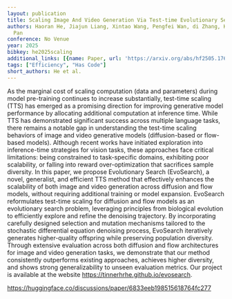```yaml
---
layout: publication
title: Scaling Image And Video Generation Via Test-time Evolutionary Search
authors: Haoran He, Jiajun Liang, Xintao Wang, Pengfei Wan, di Zhang, Kun Gai, Ling
  Pan
conference: No Venue
year: 2025
bibkey: he2025scaling
additional_links: [{name: Paper, url: 'https://arxiv.org/abs/hf2505.17618'}]
tags: ["Efficiency", "Has Code"]
short_authors: He et al.
---
```

As the marginal cost of scaling computation (data and parameters) during model pre-training continues to increase substantially, test-time scaling (TTS) has emerged as a promising direction for improving generative model performance by allocating additional computation at inference time. While TTS has demonstrated significant success across multiple language tasks, there remains a notable gap in understanding the test-time scaling behaviors of image and video generative models (diffusion-based or flow-based models). Although recent works have initiated exploration into inference-time strategies for vision tasks, these approaches face critical limitations: being constrained to task-specific domains, exhibiting poor scalability, or falling into reward over-optimization that sacrifices sample diversity. In this paper, we propose Evolutionary Search (EvoSearch), a novel, generalist, and efficient TTS method that effectively enhances the scalability of both image and video generation across diffusion and flow models, without requiring additional training or model expansion. EvoSearch reformulates test-time scaling for diffusion and flow models as an evolutionary search problem, leveraging principles from biological evolution to efficiently explore and refine the denoising trajectory. By incorporating carefully designed selection and mutation mechanisms tailored to the stochastic differential equation denoising process, EvoSearch iteratively generates higher-quality offspring while preserving population diversity. Through extensive evaluation across both diffusion and flow architectures for image and video generation tasks, we demonstrate that our method consistently outperforms existing approaches, achieves higher diversity, and shows strong generalizability to unseen evaluation metrics. Our project is available at the website https://tinnerhrhe.github.io/evosearch.

https://huggingface.co/discussions/paper/6833eeb198515618764fc277